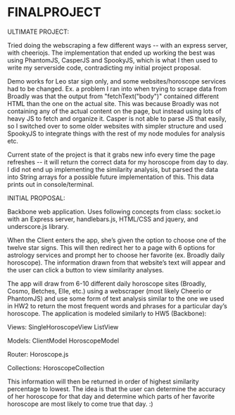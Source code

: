 # FINALPROJECT

ULTIMATE PROJECT:

Tried doing the webscraping a few different ways -- with an express server, with cheeriojs. The implementation that ended up working the best was using PhantomJS, CasperJS and SpookyJS, which is what I then used to write my serverside code, contradicting my initial project proposal.

Demo works for Leo star sign only, and some websites/horoscope services had to be changed. Ex. a problem I ran into when trying to scrape data from Broadly was that the output from "fetchText("body")" contained different HTML than the one on the actual site. This was because Broadly was not containing any of the actual content on the page, but instead using lots of heavy JS to fetch and organize it. Casper is not able to parse JS that easily, so I switched over to some older websites with simpler structure and used SpookyJS to integrate things with the rest of my node modules for analysis etc. 

Current state of the project is that it grabs new info every time the page refreshes -- it will return the correct data for my horoscope from day to day. I did not end up implementing the similarity analysis, but parsed the data into String arrays for a possible future implementation of this. This data prints out in console/terminal.


INITIAL PROPOSAL:

Backbone web application. Uses following concepts from class: socket.io with an Express server, handlebars.js, HTML/CSS and jquery, and underscore.js library. 

When the Client enters the app, she’s given the option to choose one of the twelve star signs. This will then redirect her to a page with 6 options for astrology services and prompt her to choose her favorite (ex. Broadly daily horoscope). The information drawn from that website’s text will appear and the user can click a button to view similarity analyses.

The app will draw from 6-10 different daily horoscope sites (Broadly, Cosmo, Betches, Elle, etc.) using a webscraper (most likely Cheerio or PhantomJS) and use some form of text analysis similar to the one we used in HW2 to return the most frequent words and phrases for a particular day’s horoscope. The application is modeled similarly to HW5 (Backbone):

Views:
SingleHoroscopeView
ListView

Models:
ClientModel
HoroscopeModel


Router:
Horoscope.js

Collections:
HoroscopeCollection


This information will then be returned in order of highest similarity percentage to lowest. The idea is that the user can determine the accuracy of her horoscope for that day and determine which parts of her favorite horoscope are most likely to come true that day. :)
